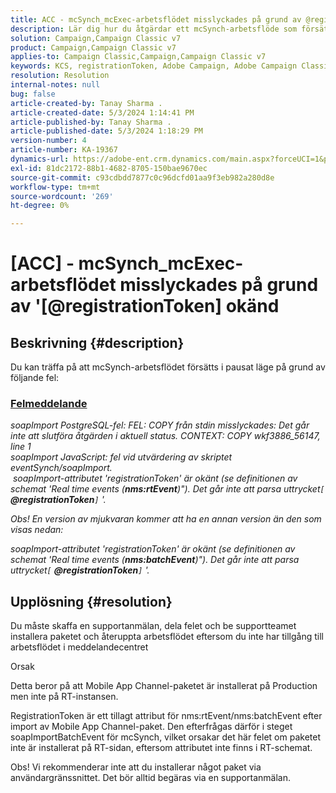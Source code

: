 ```yaml
---
title: ACC - mcSynch_mcExec-arbetsflödet misslyckades på grund av @registrationToken unknow
description: Lär dig hur du åtgärdar ett mcSynch-arbetsflöde som försätts i pausat läge på grund av ett fel vid utvärdering av skriptet eventSynch/soapImport.
solution: Campaign,Campaign Classic v7
product: Campaign,Campaign Classic v7
applies-to: Campaign Classic,Campaign,Campaign Classic v7
keywords: KCS, registrationToken, Adobe Campaign, Adobe Campaign Classic, ACC, mcSynch_mcExec-arbetsflöde misslyckas, felsökning
resolution: Resolution
internal-notes: null
bug: false
article-created-by: Tanay Sharma .
article-created-date: 5/3/2024 1:14:41 PM
article-published-by: Tanay Sharma .
article-published-date: 5/3/2024 1:18:29 PM
version-number: 4
article-number: KA-19367
dynamics-url: https://adobe-ent.crm.dynamics.com/main.aspx?forceUCI=1&pagetype=entityrecord&etn=knowledgearticle&id=3ba19b17-4f09-ef11-9f8a-6045bd026dc7
exl-id: 81dc2172-88b1-4682-8705-150bae9670ec
source-git-commit: c93cdbdd7877c0c96dcfd01aa9f3eb982a280d8e
workflow-type: tm+mt
source-wordcount: '269'
ht-degree: 0%

---
```


# [ACC] - mcSynch_mcExec-arbetsflödet misslyckades på grund av &#39;[@registrationToken] okänd

## Beskrivning {#description}


Du kan träffa på att mcSynch-arbetsflödet försätts i pausat läge på grund av följande fel:



### <u>Felmeddelande</u>

*soapImport PostgreSQL-fel: FEL: COPY från stdin misslyckades: Det går inte att slutföra åtgärden i aktuell status. CONTEXT: COPY wkf3886_56147, line 1
<br>soapImport JavaScript: fel vid utvärdering av skriptet eventSynch/soapImport.
<br> soapImport-attributet &#39;registrationToken&#39; är okänt (se definitionen av schemat &#39;Real time events (<b>nms:rtEvent</b>)&quot;). Det går inte att parsa uttrycket`[` <b>@registrationToken</b>`]` &#39;.*

*Obs! En version av mjukvaran kommer att ha en annan version än den som visas nedan:*

*soapImport-attributet &#39;registrationToken&#39; är okänt (se definitionen av schemat &#39;Real time events (<b>nms:batchEvent</b>)&quot;). Det går inte att parsa uttrycket`[` <b>@registrationToken</b>`]` &#39;.*


## Upplösning {#resolution}


Du måste skaffa en supportanmälan, dela felet och be supportteamet installera paketet och återuppta arbetsflödet eftersom du inte har tillgång till arbetsflödet i meddelandecentret



Orsak

Detta beror på att Mobile App Channel-paketet är installerat på Production men inte på RT-instansen.

RegistrationToken är ett tillagt attribut för nms:rtEvent/nms:batchEvent efter import av Mobile App Channel-paket. Den efterfrågas därför i steget soapImportBatchEvent för mcSynch, vilket orsakar det här felet om paketet inte är installerat på RT-sidan, eftersom attributet inte finns i RT-schemat.



Obs! Vi rekommenderar inte att du installerar något paket via användargränssnittet. Det bör alltid begäras via en supportanmälan.
